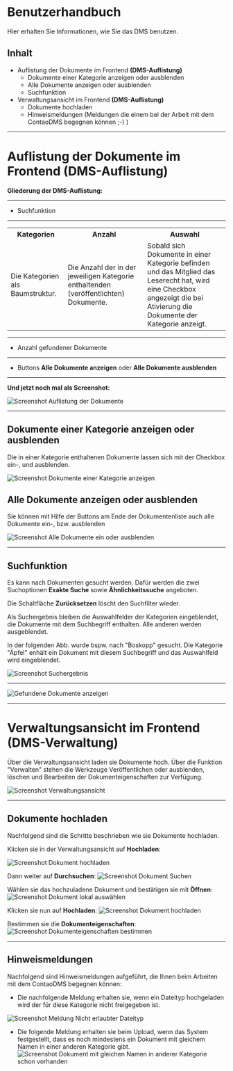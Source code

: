 # Benutzerhandbuch

Hier erhalten Sie Informationen, wie Sie das DMS benutzen.

## Inhalt
* Auflistung der Dokumente im Frontend **(DMS-Auflistung)**
    * Dokumente einer Kategorie anzeigen oder ausblenden
    * Alle Dokumente anzeigen oder ausblenden
    * Suchfunktion
* Verwaltungsansicht im Frontend **(DMS-Auflistung)**
	* Dokumente hochladen 
    * Hinweismeldungen (Meldungen die einem bei der Arbeit mit dem ContaoDMS begegnen können ;-) )
    
---

# Auflistung der Dokumente im Frontend (DMS-Auflistung)

**Gliederung der DMS-Auflistung:**

---

* Suchfunktion  

---

<table>
 <tr>
   	<th>Kategorien</th>
    <th>Anzahl</th>
    <th>Auswahl</th>
 </tr>
 <tr>
   	<td>Die Kategorien als Baumstruktur.</td>
    <td>Die Anzahl der in der jeweiligen Kategorie enthaltenden (veröffentlichten) Dokumente.</td>
    <td>Sobald sich Dokumente in einer Kategorie befinden und das Mitglied das Leserecht hat, wird eine Checkbox angezeigt die bei Ativierung die Dokumente der Kategorie anzeigt.
     </td>
 </tr>     
</table>    

---

* Anzahl gefundener Dokumente

---

* Buttons **Alle Dokumente anzeigen** oder **Alle Dokumente ausblenden**

---
**Und jetzt noch mal als Screenshot:**

![Screenshot Auflistung der Dokumente](/manual/de/user/screenshot_frontend_dms_listing.png)

---

## Dokumente einer Kategorie anzeigen oder ausblenden

Die in einer Kategorie enthaltenen Dokumente lassen sich mit der Checkbox ein-, und ausblenden. 

![Screenshot Dokumente einer Kategorie anzeigen](/manual/de/user/screenshot_frontend_dms_listing_view_documents_in_selected_category.png)


## Alle Dokumente anzeigen oder ausblenden

Sie können mit Hilfe der Buttons am Ende der Dokumentenliste auch alle Dokumente ein-, bzw. ausblenden

![Screenshot Alle Dokumente ein oder ausblenden](/manual/de/user/screenshot_frontend_dms_listing_view_all_or_hide_all_documents.png)

---

## Suchfunktion

Es kann nach Dokumenten gesucht werden. Dafür werden die zwei Suchoptionen **Exakte Suche** sowie **Ähnlichkeitssuche** angeboten.

Die Schaltfläche **Zurücksetzen** löscht den Suchfilter wieder.

Als Suchergebnis bleiben die Auswahlfelder der Kategorien eingeblendet, die Dokumente mit dem Suchbegriff enthalten. Alle anderen werden ausgeblendet. 

In der folgenden Abb. wurde bspw. nach "Boskopp" gesucht. Die Kategorie "Äpfel" enhält ein Dokument mit diesem Suchbegriff und das Auswahlfeld wird eingeblendet.

![Screenshot Suchergebnis](/manual/de/user/screenshot_frontend_dms_listing_searching_documents.png)

---

![Gefundene Dokumente anzeigen](/manual/de/user/screenshot_frontend_dms_listing_searching_documents_view_documents.png)

---
# Verwaltungsansicht im Frontend (DMS-Verwaltung)
Über die Verwaltungsansicht laden sie Dokumente hoch. Über die Funktion "Verwalten" stehen die Werkzeuge Veröffentlichen oder ausblenden, löschen und Bearbeiten der Dokumenteigenschaften zur Verfügung.

![Screenshot Verwaltungsansicht](/manual/de/user/screenshot_frontend_dms_management.png)

---

## Dokumente hochladen
Nachfolgend sind die Schritte beschrieben wie sie Dokumente hochladen.

Klicken sie in der Verwaltungsansicht auf **Hochladen**:

![Screenshot Dokument hochladen](/manual/de/user/screenshot_frontend_dms_management_document_upload.png)

Dann weiter auf **Durchsuchen**:
![Screenshot Dokument Suchen](/manual/de/user/screenshot_frontend_dms_management_search_upload_document.png)

Wählen sie das hochzuladene Dokument und bestätigen sie mit **Öffnen**:
![Screenshot Dokument lokal auswählen](/manual/de/user/screenshot_frontend_dms_management_search_upload_document_select.png)

Klicken sie nun auf **Hochladen**:
![Screenshot Dokument hochladen](/manual/de/user/screenshot_frontend_dms_management_upload.png)

Bestimmen sie die **Dokumenteigenschaften**:
![Screenshot Dokumenteigenschaften bestimmen](/manual/de/user/screenshot_frontend_dms_management_upload_document_description.png)

---

## Hinweismeldungen
Nachfolgend sind Hinweismeldungen aufgeführt, die Ihnen beim Arbeiten mit dem ContaoDMS begegnen können:

* Die nachfolgende Meldung erhalten sie, wenn ein Dateityp hochgeladen wird der für diese Kategorie nicht freigegeben ist. 

![Screenshot Meldung Nicht erlaubter Dateityp](/manual/de/user/screenshot_frontend_dms_management_message_forbidden_datatyp.png)

* Die folgende Meldung erhalten sie beim Upload, wenn das System festgestellt, dass es noch mindestens ein Dokument mit gleichem Namen in einer anderen Kategorie gibt. 
![Screenshot Dokument mit gleichen Namen in anderer Kategorie schon vorhanden](/manual/de/user/screenshot_frontend_dms_management_several_document_versions.png)
